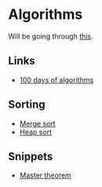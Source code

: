 # Algorithms
Will be going through [this](https://edisciplinas.usp.br/pluginfile.php/1995283/mod_resource/content/1/Skiena.-.TheAlgorithmDesignManual.pdf).

## Links
- [100 days of algorithms](https://github.com/coells/100days)

## Sorting
- [Merge sort](https://gist.github.com/9d34c4095ef3ef62db19f3599ebcfb17)
- [Heap sort](https://gist.github.com/7b0706982721077d1e59b772ef88d4d5)

## Snippets
- [Master theorem](https://gist.github.com/adf0743e1899d8cf1207e216ab1915b7)